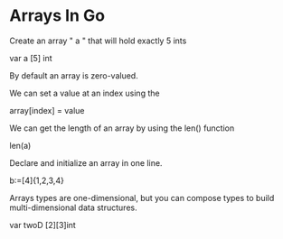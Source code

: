 # Arrays In Go

Create an array " a " that will hold exactly 5 ints

var a [5] int

By default an array is zero-valued. 

We can set a value at an index using the 

array[index] = value


We can get the length of an array by using the len() function 

len(a)


Declare and initialize an array in one line.

b:=[4]{1,2,3,4}

Arrays types are one-dimensional, but you can compose types to build multi-dimensional data structures.

var twoD [2][3]int

